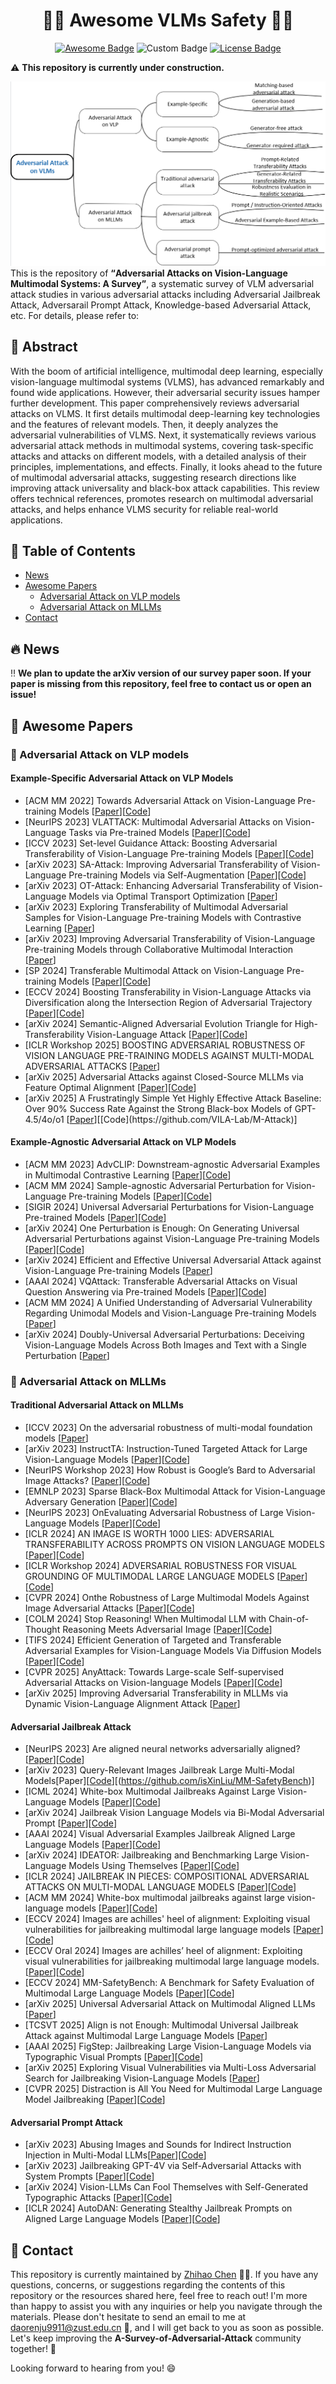 <h1 align="center">🤗🤗 Awesome VLMs Safety 🤗🤗</h1>

<p align="center">
    <a href="https://awesome.re"><img src="https://awesome.re/badge.svg" alt="Awesome Badge"></a>
    <img src="https://badges.toozhao.com/badges/01JM4JCV43N3ARA3BC25QSBH0S/blue.svg" alt="Custom Badge" />
    <a href="https://creativecommons.org/licenses/by-nc/4.0/"><img src="https://img.shields.io/badge/License-CC_BY--NC_4.0-lightgrey.svg" alt="License Badge"></a>
</p>

⚠️ **This repository is currently under construction.**

![awesome](https://github.com/chilljudaoren/A-Survey-of-Adversarial-Attack/blob/main/images/overview.png)
This is the repository of <b><q>Adversarial Attacks on Vision-Language Multimodal Systems: A Survey</q></b>, a systematic survey of VLM adversarial attack studies in various adversarial attacks including Adversarial Jailbreak Attack, Adversarail Prompt Attack, Knowledge-based Adversarial Attack, etc. For details, please refer to:

<h2> 🙌 Abstract </h2>

With the boom of artificial intelligence, multimodal deep learning, especially vision-language multimodal systems (VLMS), has advanced remarkably and found wide applications. However, their adversarial security issues hamper further development. This paper comprehensively reviews adversarial attacks on VLMS. It first details multimodal deep-learning key technologies and the features of relevant models. Then, it deeply analyzes the adversarial vulnerabilities of VLMS. Next, it systematically reviews various adversarial attack methods in multimodal systems, covering task-specific attacks and attacks on different models, with a detailed analysis of their principles, implementations, and effects. Finally, it looks ahead to the future of multimodal adversarial attacks, suggesting research directions like improving attack universality and black-box attack capabilities. This review offers technical references, promotes research on multimodal adversarial attacks, and helps enhance VLMS security for reliable real-world applications.    

<h2> 📜 Table of Contents </h2>

- [News](#News)
- [Awesome Papers](#awesome-papers)
  - [Adversarial Attack on VLP models](#VLP)
  - [Adversarial Attack on MLLMs](#MLLM)
- [Contact](#contact)

<h2 id="News"> 🔥 News </h2>

‼️ **We plan to update the arXiv version of our survey paper soon. If your paper is missing from this repository, feel free to contact us or open an issue!**

<h2 id="awesome-papers"> 👀 Awesome Papers </h2>

<h3 id="VLP"> 👑 Adversarial Attack on VLP models </h3>

#### Example-Specific Adversarial Attack on VLP Models
* [ACM MM 2022] Towards Adversarial Attack on Vision-Language Pre-training
 Models [[Paper](https://arxiv.org/pdf/2206.09391)][[Code](https://github.com/adversarial-for-goodness/Co-Attack)]
* [NeurIPS 2023] VLATTACK: Multimodal Adversarial Attacks on
 Vision-Language Tasks via Pre-trained Models [[Paper](https://arxiv.org/pdf/2310.04655)][[Code](https://github.com/ericyinyzy/VLAttack)]
* [ICCV 2023] Set-level Guidance Attack: Boosting Adversarial Transferability of
 Vision-Language Pre-training Models [[Paper](https://arxiv.org/pdf/2307.14061)][[Code](https://github.com/Zoky-2020/SGA)]
* [arXiv 2023] SA-Attack: Improving Adversarial Transferability of Vision-Language Pre-training Models via Self-Augmentation [[Paper](https://arxiv.org/pdf/2312.04913)][[Code](https://github.com/NY1024/Foundation-Model-Paper-Notes/blob/master/vlm-attack/sa-attack-improving-adversarial-transferability-of-vision-language-pretraining-models-via-self-au.md)]
* [arXiv 2023] OT-Attack: Enhancing Adversarial Transferability of Vision-Language Models via Optimal Transport Optimization [[Paper](https://arxiv.org/pdf/2312.04403)]
* [arXiv 2023] Exploring Transferability of Multimodal Adversarial Samples for Vision-Language Pre-training Models with Contrastive Learning [[Paper](https://arxiv.org/pdf/2308.12636)]
* [arXiv 2023] Improving Adversarial Transferability of Vision-Language Pre-training Models through Collaborative Multimodal Interaction [[Paper](https://arxiv.org/pdf/2403.10883)]
* [SP 2024] Transferable Multimodal Attack on Vision-Language Pre-training Models [[Paper](https://ieeexplore.ieee.org/abstract/document/10646738)][[Code](https://github.com/whdii/TMM)]
* [ECCV 2024] Boosting Transferability in Vision-Language Attacks via Diversification along the Intersection Region of Adversarial Trajectory [[Paper](https://arxiv.org/pdf/2403.12445)][[Code](https://github.com/SensenGao/VLPTransferAttack)]
* [arXiv 2024] Semantic-Aligned Adversarial Evolution Triangle for High-Transferability Vision-Language Attack [[Paper](https://arxiv.org/pdf/2411.02669)][[Code](https://github.com/jiaxiaojunQAQ/SA-AET)]
* [ICLR Workshop 2025] BOOSTING ADVERSARIAL ROBUSTNESS OF VISION LANGUAGE PRE-TRAINING MODELS AGAINST MULTI-MODAL ADVERSARIAL ATTACKS [[Paper](https://openreview.net/pdf?id=9obhyu9csa)]
* [arXiv 2025] Adversarial Attacks against Closed-Source MLLMs via Feature Optimal Alignment [[Paper](https://arxiv.org/pdf/2505.21494)][[Code](https://github.com/jiaxiaojunQAQ/FOA-Attack)]
* [arXiv 2025] A Frustratingly Simple Yet Highly Effective Attack Baseline: Over 90% Success Rate Against the Strong Black-box Models of GPT-4.5/4o/o1 [[Paper](https://arxiv.org/pdf/2503.10635?)][[Code](https://github.com/VILA-Lab/M-Attack)]

#### Example-Agnostic Adversarial Attack on VLP Models
* [ACM MM 2023] AdvCLIP: Downstream-agnostic Adversarial Examples in
 Multimodal Contrastive Learning [[Paper](https://arxiv.org/pdf/2308.07026)][[Code](https://github.com/CGCL-codes/AdvCLIP)]
* [ACM MM 2024] Sample-agnostic Adversarial Perturbation for Vision-Language Pre-training Models [[Paper](https://arxiv.org/pdf/2408.02980)][[Code](https://github.com/LibertazZ/MUAP)]
* [SIGIR 2024] Universal Adversarial Perturbations for Vision-Language Pre-trained Models [[Paper](https://arxiv.org/pdf/2405.05524)][[Code](https://github.com/sduzpf/UAP_VLP)]
* [arXiv 2024] One Perturbation is Enough: On Generating Universal Adversarial Perturbations against Vision-Language Pre-training Models [[Paper](https://arxiv.org/pdf/2406.05491)][[Code](https://github.com/ffhibnese/CPGC_VLP_Universal_Attacks)]
* [arXiv 2024] Efficient and Effective Universal Adversarial Attack against Vision-Language Pre-training Models [[Paper](https://arxiv.org/pdf/2410.11639)]
* [AAAI 2024] VQAttack: Transferable Adversarial Attacks on Visual Question Answering via Pre-trained Models [[Paper](https://arxiv.org/pdf/2402.11083)][[Code](https://github.com/ericyinyzy/VQAttack)]
* [ACM MM 2024] A Unified Understanding of Adversarial Vulnerability Regarding Unimodal Models and Vision-Language Pre-training Models [[Paper](https://arxiv.org/pdf/2407.17797)]
* [arXiv 2024] Doubly-Universal Adversarial Perturbations: Deceiving Vision-Language Models Across Both Images and Text with a Single Perturbation [[Paper](https://arxiv.org/pdf/2412.08108)]

<h3 id="MLLM"> 👑 Adversarial Attack on MLLMs </h3>

#### Traditional Adversarial Attack on MLLMs
* [ICCV 2023] On the adversarial robustness of multi-modal foundation models [[Paper](https://openaccess.thecvf.com/content/ICCV2023W/AROW/papers/Schlarmann_On_the_Adversarial_Robustness_of_Multi-Modal_Foundation_Models_ICCVW_2023_paper.pdf)]
* [arXiv 2023] InstructTA: Instruction-Tuned Targeted Attack for Large Vision-Language Models [[Paper](https://arxiv.org/pdf/2312.01886)][[Code](https://github.com/xunguangwang/InstructTA)]
* [NeurIPS Workshop 2023] How Robust is Google’s Bard to Adversarial Image Attacks? [[Paper](https://arxiv.org/pdf/2309.11751)][[Code](https://github.com/thu-ml/Attack-Bard)]
* [EMNLP 2023] Sparse Black-Box Multimodal Attack for Vision-Language Adversary Generation [[Paper](https://aclanthology.org/2023.findings-emnlp.384.pdf)][[Code](https://github.com/JHL-HUST/SparseMA)]
* [NeurIPS 2023] OnEvaluating Adversarial Robustness of Large Vision-Language Models [[Paper](https://proceedings.neurips.cc/paper_files/paper/2023/file/a97b58c4f7551053b0512f92244b0810-Paper-Conference.pdf)][[Code](https://github.com/rain305f/AttackVLM_base)]
* [ICLR 2024] AN IMAGE IS WORTH 1000 LIES: ADVERSARIAL TRANSFERABILITY ACROSS PROMPTS ON VISION LANGUAGE MODELS [[Paper](https://arxiv.org/pdf/2403.09766)][[Code](https://github.com/Haochen-Luo/CroPA)]
* [ICLR Workshop 2024]  ADVERSARIAL ROBUSTNESS FOR VISUAL GROUNDING OF MULTIMODAL LARGE LANGUAGE MODELS [[Paper](https://arxiv.org/pdf/2405.09981)][[Code](https://github.com/KuofengGao/MLLM-Grounding-Robustness)]
* [CVPR 2024] Onthe Robustness of Large Multimodal Models Against Image Adversarial Attacks [[Paper](https://openaccess.thecvf.com/content/CVPR2024/papers/Cui_On_the_Robustness_of_Large_Multimodal_Models_Against_Image_Adversarial_CVPR_2024_paper.pdf)][[Code](https://github.com/NY1024/Foundation-Model-Paper-Notes/blob/master/vlm-attack/on-the-robustness-of-large-multimodal-models-against-image-adversarial-attacks.md)]
* [COLM 2024] Stop Reasoning! When Multimodal LLM with Chain-of-Thought Reasoning Meets Adversarial Image [[Paper](https://arxiv.org/pdf/2402.14899)][[Code](https://github.com/aiPenguin/StopReasoning)]
* [TIFS 2024]  Efficient Generation of Targeted and Transferable Adversarial Examples for Vision-Language Models Via Diffusion Models [[Paper](https://arxiv.org/pdf/2404.10335)][[Code](https://arxiv.org/pdf/2404.10335)]
* [CVPR 2025] AnyAttack: Towards Large-scale Self-supervised Adversarial Attacks on Vision-language Models [[Paper](https://arxiv.org/pdf/2410.05346)][[Code](https://github.com/jiamingzhang94/AnyAttack)]
* [arXiv 2025] Improving Adversarial Transferability in MLLMs via Dynamic Vision-Language Alignment Attack [[Paper](https://arxiv.org/pdf/2502.19672?)]

#### Adversarial Jailbreak Attack
* [NeurIPS 2023] Are aligned neural networks adversarially aligned? [[Paper](https://proceedings.neurips.cc/paper_files/paper/2023/file/c1f0b856a35986348ab3414177266f75-Paper-Conference.pdf)][[Code](https://paperswithcode.com/paper/are-aligned-neural-networks-adversarially)]
* [arXiv 2023] Query-Relevant Images Jailbreak Large Multi-Modal Models[Paper][[Code](https://export.arxiv.org/pdf/2311.17600v1)][(https://github.com/isXinLiu/MM-SafetyBench)]
* [ICML 2024] White-box Multimodal Jailbreaks Against Large Vision-Language Models [[Paper](https://arxiv.org/pdf/2405.17894)][[Code](https://github.com/roywang021/UMK)]
* [arXiv 2024] Jailbreak Vision Language Models via Bi-Modal Adversarial Prompt [[Paper](https://arxiv.org/pdf/2406.04031)][[Code](https://github.com/NY1024/BAP-Jailbreak-Vision-Language-Models-via-Bi-Modal-Adversarial-Prompt)]
* [AAAI 2024] Visual Adversarial Examples Jailbreak Aligned Large Language Models [[Paper](https://ojs.aaai.org/index.php/AAAI/article/view/30150/32038)][[Code](https://github.com/unispac/visual-adversarial-examples-jailbreak-large-language-models)]
* [arXiv 2024] IDEATOR: Jailbreaking and Benchmarking Large Vision-Language Models Using Themselves [[Paper](https://arxiv.org/pdf/2411.00827)][[Code](https://github.com/roywang021/IDEATOR)]
* [ICLR 2024] JAILBREAK IN PIECES: COMPOSITIONAL ADVERSARIAL ATTACKS ON MULTI-MODAL LANGUAGE MODELS [[Paper](https://arxiv.org/pdf/2307.14539)][[Code](https://github.com/erfanshayegani/Jailbreak-In-Pieces)]
* [ACM MM 2024] White-box multimodal jailbreaks against large vision-language models [[Paper](https://arxiv.org/pdf/2405.17894)][[Code](https://github.com/roywang021/UMK.)]
* [ECCV 2024] Images are achilles' heel of alignment: Exploiting visual vulnerabilities for jailbreaking multimodal large language models [[Paper](https://arxiv.org/pdf/2403.09792)][[Code](https://github.com/RUCAIBox/HADES)]
* [ECCV Oral 2024]  Images are achilles’ heel of alignment: Exploiting visual vulnerabilities for jailbreaking multimodal large language models. [[Paper](https://arxiv.org/pdf/2403.09792)][[Code](https://github.com/RUCAIBox/HADES)]
* [ECCV 2024] MM-SafetyBench: A Benchmark for Safety Evaluation of Multimodal Large Language Models [[Paper](https://arxiv.org/pdf/2311.17600)][[Code](https://github.com/isXinLiu/MM-SafetyBench)]
* [arXiv 2025] Universal Adversarial Attack on Multimodal Aligned LLMs [[Paper](https://arxiv.org/pdf/2502.07987)]
* [TCSVT 2025] Align is not Enough: Multimodal Universal Jailbreak Attack against Multimodal Large Language Models [[Paper](https://arxiv.org/pdf/2506.01307?)]
* [AAAI 2025] FigStep: Jailbreaking Large Vision-Language Models via Typographic Visual Prompts [[Paper](https://www.overleaf.com/project/67e268fac5f1645b8a867f1c#cite.gong2023figstep)][[Code](https://github.com/thuccslab/figstep)]
* [arXiv 2025] Exploring Visual Vulnerabilities via Multi-Loss Adversarial Search for Jailbreaking Vision-Language Models [[Paper](https://arxiv.org/abs/2411.18000)]
* [CVPR 2025]  Distraction is All You Need for Multimodal Large Language Model Jailbreaking [[Paper](https://openaccess.thecvf.com/content/CVPR2025/papers/Yang_Distraction_is_All_You_Need_for_Multimodal_Large_Language_Model_CVPR_2025_paper.pdf)][[Code](https://github.com/TeamPigeonLab/CS-DJ)]

#### Adversarial Prompt Attack
* [arXiv 2023] Abusing Images and Sounds for Indirect Instruction Injection in Multi-Modal LLMs[[Paper](https://arxiv.org/pdf/2307.10490)][[Code](https://github.com/ebagdasa/multimodal_injection)]
* [arXiv 2023] Jailbreaking GPT-4V via Self-Adversarial Attacks with System Prompts [[Paper](https://arxiv.org/pdf/2311.09127)][[Code](https://github.com/NY1024/Foundation-Model-Paper-Notes/blob/master/vlm-attack/jailbreaking-gpt-4v-via-self-adversarial-attacks-with-system-prompts.md)]
* [arXiv 2024] Vision-LLMs Can Fool Themselves with Self-Generated Typographic Attacks [[Paper](https://arxiv.org/pdf/2402.00626)][[Code](https://github.com/mqraitem/Self-Gen-Typo-Attack)]
* [ICLR 2024] AutoDAN: Generating Stealthy Jailbreak Prompts on Aligned Large Language Models [[Paper](https://arxiv.org/pdf/2310.04451)][[Code](https://github.com/SheltonLiu-N/AutoDAN)]

<h2 id="contact"> 🎉 Contact </h2>

This repository is currently maintained by [Zhihao Chen](https://github.com/chilljudaoren) 👨‍💻. If you have any questions, concerns, or suggestions regarding the contents of this repository or the resources shared here, feel free to reach out! I'm more than happy to assist you with any inquiries or help you navigate through the materials. Please don't hesitate to send an email to me at [daorenju9911@zust.edu.cn](daorenju9911@zust.edu.cn) 📧, and I will get back to you as soon as possible. Let's keep improving the **A-Survey-of-Adversarial-Attack** community together! 🏁

Looking forward to hearing from you! 😄


